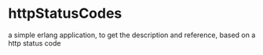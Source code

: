 httpStatusCodes
===============

a simple erlang application, to get the description and reference, based on a http status code
